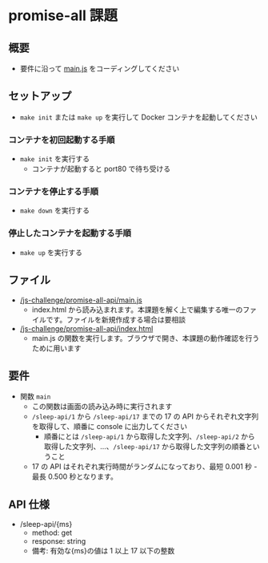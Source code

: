 # promise-all 課題

## 概要

- 要件に沿って [main.js](/js-challenge/promise-all-api/main.js) をコーディングしてください

## セットアップ

- `make init` または `make up` を実行して Docker コンテナを起動してください

### コンテナを初回起動する手順

- `make init` を実行する
  - コンテナが起動すると port80 で待ち受ける

### コンテナを停止する手順

- `make down` を実行する

### 停止したコンテナを起動する手順

- `make up` を実行する

## ファイル

- [/js-challenge/promise-all-api/main.js](/js-challenge/promise-all-api/main.js)
  - index.html から読み込まれます。本課題を解く上で編集する唯一のファイルです。ファイルを新規作成する場合は要相談
- [/js-challenge/promise-all-api/index.html](/js-challenge/promise-all-api/index.html)
  - main.js の関数を実行します。ブラウザで開き、本課題の動作確認を行うために用います

## 要件

- 関数 `main`
  - この関数は画面の読み込み時に実行されます
  - `/sleep-api/1` から `/sleep-api/17` までの 17 の API からそれぞれ文字列を取得して、順番に console に出力してください
    - 順番にとは `/sleep-api/1` から取得した文字列、`/sleep-api/2` から取得した文字列、...、`/sleep-api/17` から取得した文字列の順番ということ
  - 17 の API はそれぞれ実行時間がランダムになっており、最短 0.001 秒 - 最長 0.500 秒となります。

## API 仕様

- /sleep-api/{ms}
  - method: get
  - response: string
  - 備考: 有効な{ms}の値は 1 以上 17 以下の整数
